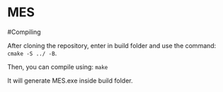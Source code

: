 # MES

#Compiling

After cloning the repository, enter in build folder and use the command: ```cmake -S ../ -B```.

Then, you can compile using: ```make```

It will generate MES.exe inside build folder.
